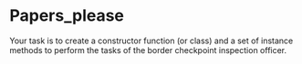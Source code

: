 # Papers_please

Your task is to create a constructor function (or class) and a set of instance methods to perform the tasks of the border checkpoint inspection officer. 
